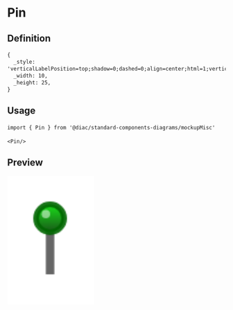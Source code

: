 # Pin

## Definition

```
{
  _style: 'verticalLabelPosition=top;shadow=0;dashed=0;align=center;html=1;verticalAlign=bottom;strokeWidth=1;shape=mxgraph.mockup.misc.pin;fillColor2=#00dd00;fillColor3=#004400;strokeColor=#006600;',
  _width: 10,
  _height: 25,
}
```

## Usage

```
import { Pin } from '@diac/standard-components-diagrams/mockupMisc'

<Pin/>
```

## Preview

<img src="./pin.png" width="200"/>
